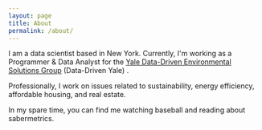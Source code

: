 ```yaml
---
layout: page
title: About
permalink: /about/
---
```


I am a data scientist based in New York. Currently, I'm working as a Programmer & Data Analyst for the [Yale Data-Driven Environmental Solutions Group](http://datadriven.yale.edu) (Data-Driven Yale) .

Professionally, I work on issues related to sustainability, energy efficiency, affordable housing, and real estate.

In my spare time, you can find me watching baseball and reading about sabermetrics.
